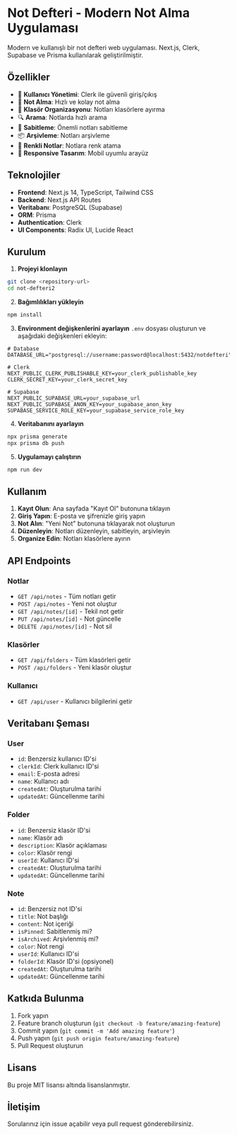 # Not Defteri - Modern Not Alma Uygulaması

Modern ve kullanışlı bir not defteri web uygulaması. Next.js, Clerk, Supabase ve Prisma kullanılarak geliştirilmiştir.

## Özellikler

- 🔐 **Kullanıcı Yönetimi**: Clerk ile güvenli giriş/çıkış
- 📝 **Not Alma**: Hızlı ve kolay not alma
- 📁 **Klasör Organizasyonu**: Notları klasörlere ayırma
- 🔍 **Arama**: Notlarda hızlı arama
- 📌 **Sabitleme**: Önemli notları sabitleme
- 📦 **Arşivleme**: Notları arşivleme
- 🎨 **Renkli Notlar**: Notlara renk atama
- 📱 **Responsive Tasarım**: Mobil uyumlu arayüz

## Teknolojiler

- **Frontend**: Next.js 14, TypeScript, Tailwind CSS
- **Backend**: Next.js API Routes
- **Veritabanı**: PostgreSQL (Supabase)
- **ORM**: Prisma
- **Authentication**: Clerk
- **UI Components**: Radix UI, Lucide React

## Kurulum

1. **Projeyi klonlayın**
```bash
git clone <repository-url>
cd not-defteri2
```

2. **Bağımlılıkları yükleyin**
```bash
npm install
```

3. **Environment değişkenlerini ayarlayın**
`.env` dosyası oluşturun ve aşağıdaki değişkenleri ekleyin:

```env
# Database
DATABASE_URL="postgresql://username:password@localhost:5432/notdefteri"

# Clerk
NEXT_PUBLIC_CLERK_PUBLISHABLE_KEY=your_clerk_publishable_key
CLERK_SECRET_KEY=your_clerk_secret_key

# Supabase
NEXT_PUBLIC_SUPABASE_URL=your_supabase_url
NEXT_PUBLIC_SUPABASE_ANON_KEY=your_supabase_anon_key
SUPABASE_SERVICE_ROLE_KEY=your_supabase_service_role_key
```

4. **Veritabanını ayarlayın**
```bash
npx prisma generate
npx prisma db push
```

5. **Uygulamayı çalıştırın**
```bash
npm run dev
```

## Kullanım

1. **Kayıt Olun**: Ana sayfada "Kayıt Ol" butonuna tıklayın
2. **Giriş Yapın**: E-posta ve şifrenizle giriş yapın
3. **Not Alın**: "Yeni Not" butonuna tıklayarak not oluşturun
4. **Düzenleyin**: Notları düzenleyin, sabitleyin, arşivleyin
5. **Organize Edin**: Notları klasörlere ayırın

## API Endpoints

### Notlar
- `GET /api/notes` - Tüm notları getir
- `POST /api/notes` - Yeni not oluştur
- `GET /api/notes/[id]` - Tekil not getir
- `PUT /api/notes/[id]` - Not güncelle
- `DELETE /api/notes/[id]` - Not sil

### Klasörler
- `GET /api/folders` - Tüm klasörleri getir
- `POST /api/folders` - Yeni klasör oluştur

### Kullanıcı
- `GET /api/user` - Kullanıcı bilgilerini getir

## Veritabanı Şeması

### User
- `id`: Benzersiz kullanıcı ID'si
- `clerkId`: Clerk kullanıcı ID'si
- `email`: E-posta adresi
- `name`: Kullanıcı adı
- `createdAt`: Oluşturulma tarihi
- `updatedAt`: Güncellenme tarihi

### Folder
- `id`: Benzersiz klasör ID'si
- `name`: Klasör adı
- `description`: Klasör açıklaması
- `color`: Klasör rengi
- `userId`: Kullanıcı ID'si
- `createdAt`: Oluşturulma tarihi
- `updatedAt`: Güncellenme tarihi

### Note
- `id`: Benzersiz not ID'si
- `title`: Not başlığı
- `content`: Not içeriği
- `isPinned`: Sabitlenmiş mi?
- `isArchived`: Arşivlenmiş mi?
- `color`: Not rengi
- `userId`: Kullanıcı ID'si
- `folderId`: Klasör ID'si (opsiyonel)
- `createdAt`: Oluşturulma tarihi
- `updatedAt`: Güncellenme tarihi

## Katkıda Bulunma

1. Fork yapın
2. Feature branch oluşturun (`git checkout -b feature/amazing-feature`)
3. Commit yapın (`git commit -m 'Add amazing feature'`)
4. Push yapın (`git push origin feature/amazing-feature`)
5. Pull Request oluşturun

## Lisans

Bu proje MIT lisansı altında lisanslanmıştır.

## İletişim

Sorularınız için issue açabilir veya pull request gönderebilirsiniz.
